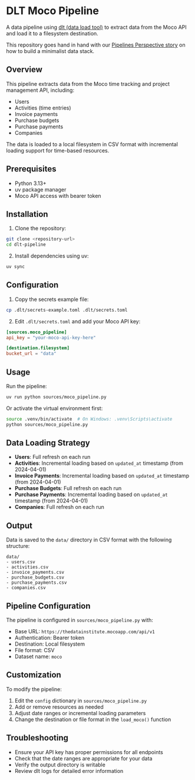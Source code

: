 # DLT Moco Pipeline

A data pipeline using [dlt (data load tool)](https://dlthub.com/) to extract data from the Moco API and load it to a filesystem destination.

This repository goes hand in hand with our [Pipelines Perspective story](https://medium.com/@mkamysz/the-minimalists-data-stack-integration-pipelines-af3e00037aa7
) on how to build a minimalist data stack.

## Overview

This pipeline extracts data from the Moco time tracking and project management API, including:
- Users
- Activities (time entries)
- Invoice payments  
- Purchase budgets
- Purchase payments
- Companies

The data is loaded to a local filesystem in CSV format with incremental loading support for time-based resources.

## Prerequisites

- Python 3.13+
- uv package manager
- Moco API access with bearer token

## Installation

1. Clone the repository:
```bash
git clone <repository-url>
cd dlt-pipeline
```

2. Install dependencies using uv:
```bash
uv sync
```

## Configuration

1. Copy the secrets example file:
```bash
cp .dlt/secrets-example.toml .dlt/secrets.toml
```

2. Edit `.dlt/secrets.toml` and add your Moco API key:
```toml
[sources.moco_pipeline]
api_key = "your-moco-api-key-here"

[destination.filesystem]
bucket_url = "data"
```

## Usage

Run the pipeline:
```bash
uv run python sources/moco_pipeline.py
```

Or activate the virtual environment first:
```bash
source .venv/bin/activate  # On Windows: .venv\Scripts\activate
python sources/moco_pipeline.py
```

## Data Loading Strategy

- **Users**: Full refresh on each run
- **Activities**: Incremental loading based on `updated_at` timestamp (from 2024-04-01)
- **Invoice Payments**: Incremental loading based on `updated_at` timestamp (from 2024-04-01)
- **Purchase Budgets**: Full refresh on each run
- **Purchase Payments**: Incremental loading based on `updated_at` timestamp (from 2024-04-01)
- **Companies**: Full refresh on each run

## Output

Data is saved to the `data/` directory in CSV format with the following structure:
```
data/
- users.csv
- activities.csv
- invoice_payments.csv
- purchase_budgets.csv
- purchase_payments.csv
- companies.csv
```

## Pipeline Configuration

The pipeline is configured in `sources/moco_pipeline.py` with:
- Base URL: `https://thedatainstitute.mocoapp.com/api/v1`
- Authentication: Bearer token
- Destination: Local filesystem
- File format: CSV
- Dataset name: `moco`

## Customization

To modify the pipeline:
1. Edit the `config` dictionary in `sources/moco_pipeline.py`
2. Add or remove resources as needed
3. Adjust date ranges or incremental loading parameters
4. Change the destination or file format in the `load_moco()` function

## Troubleshooting

- Ensure your API key has proper permissions for all endpoints
- Check that the date ranges are appropriate for your data
- Verify the output directory is writable
- Review dlt logs for detailed error information

